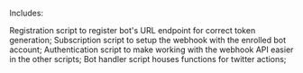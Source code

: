 Includes:

Registration script to register bot's URL endpoint for correct token generation;
Subscription script to setup the webhook with the enrolled bot account;
Authentication script to make working with the webhook API easier in the other scripts;
Bot handler script houses functions for twitter actions;
